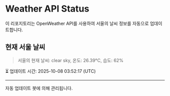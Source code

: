 
# Weather API Status

이 리포지토리는 OpenWeather API를 사용하여 서울의 날씨 정보를 자동으로 업데이트합니다.

## 현재 서울 날씨
> 서울의 현재 날씨: clear sky, 온도: 26.39°C, 습도: 62%

⏳ 업데이트 시간: 2025-10-08 03:52:17 (UTC)

---
자동 업데이트 봇에 의해 관리됩니다.
